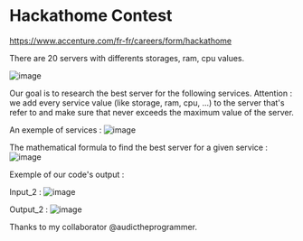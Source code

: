 # Hackathome Contest

https://www.accenture.com/fr-fr/careers/form/hackathome

There are 20 servers with differents storages, ram, cpu values.

![image](https://user-images.githubusercontent.com/75336673/113354446-7c25b200-933f-11eb-9772-70e6961185d5.png)

Our goal is to research the best server for the following services. Attention : we add every service value (like storage, ram, cpu, ...) to the server that's refer to and make sure that never exceeds the maximum value of the server.

An exemple of services :
![image](https://user-images.githubusercontent.com/75336673/113355282-cfe4cb00-9340-11eb-8270-374102961527.png)

The mathematical formula to find the best server for a given service :
![image](https://user-images.githubusercontent.com/75336673/113356353-62399e80-9342-11eb-8cd1-fa3cf2cfba1c.png)

Exemple of our code's output : 

Input_2 :
![image](https://user-images.githubusercontent.com/75336673/113355507-2a7e2700-9341-11eb-9477-cc934f1f718f.png)

Output_2 :
![image](https://user-images.githubusercontent.com/75336673/113506202-aa73df00-9543-11eb-9558-29d7b09d48a1.png)

Thanks to my collaborator @audictheprogrammer.

